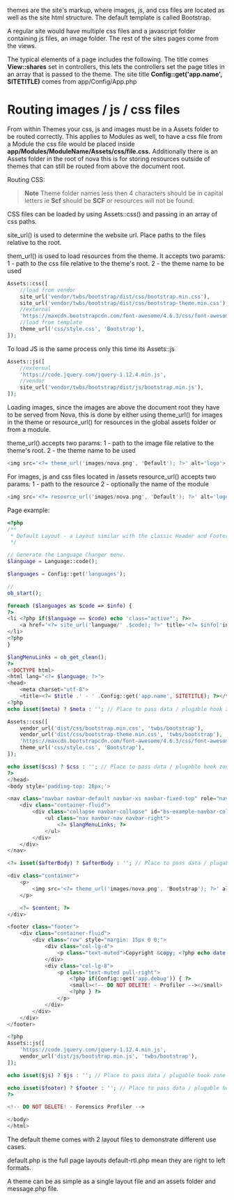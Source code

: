 themes are the site's markup, where images, js, and css files are located as well as the site html structure. The default template is called Bootstrap.

A regular site would have multiple css files and a javascript folder containing js files, an image folder. The rest of the sites pages come from the views.

The typical elements of a page includes the following. The title comes **View::shares** set in controllers, this lets the controllers set the page titles in an array that is passed to the theme. The site title **Config::get('app.name', SITETITLE)** comes from app/Config/App.php 

# Routing images / js / css files
From within Themes your css, js and images must be in a Assets folder to be routed correctly. This applies to Modules as well, to have a css file from a Module the css file would be placed inside **app/Modules/ModuleName/Assets/css/file.css.** Additionally there is an Assets folder in the root of nova this is for storing resources outside of themes that can still be routed from above the document root.

Routing CSS:

>**Note** Theme folder names less then 4 characters should be in capital letters ie **Scf** should be **SCF** or resources will not be found.

CSS files can be loaded by using Assets::css() and passing in an array of css paths.

site_url() is used to determine the website url. Place paths to the files relative to the root.

them_url() is used to load resources from the theme. It accepts two params:
1 - path to the css file relative to the theme's root.
2 - the theme name to be used

```php
Assets::css([
    //load from vendor
    site_url('vendor/twbs/bootstrap/dist/css/bootstrap.min.css'),
    site_url('vendor/twbs/bootstrap/dist/css/bootstrap-theme.min.css'),
    //external
    'https://maxcdn.bootstrapcdn.com/font-awesome/4.6.3/css/font-awesome.min.css',
    //load from template
    theme_url('css/style.css', 'Bootstrap'),
]);
```

To load JS is the same process only this time its Assets::js

```php
Assets::js([
    //external
    'https://code.jquery.com/jquery-1.12.4.min.js',
    //vendor
    site_url('vendor/twbs/bootstrap/dist/js/bootstrap.min.js'),
]);
```

Loading images, since the images are above the document root they have to be served from Nova, this is done by either using theme_url() for images in the theme or resource_url() for resources in the global assets folder or from a module.

theme_url() accepts two params:
1 - path to the image file relative to the theme's root.
2 - the theme name to be used

```php
<img src='<?= theme_url('images/nova.png', 'Default'); ?>' alt='logo'>
```

For images, js and css files located in /assets
resource_url() accepts two params:
1 - path to the resource
2 - optionally the name of the module

```php
<img src='<?= resource_url('images/nova.png', 'Default'); ?>' alt='logo'>
```


Page example:

```php
<?php
/**
 * Default Layout - a Layout similar with the classic Header and Footer files.
 */

// Generate the Language Changer menu.
$language = Language::code();

$languages = Config::get('languages');

//
ob_start();

foreach ($languages as $code => $info) {
?>
<li <?php if($language == $code) echo 'class="active"'; ?>>
    <a href='<?= site_url('language/' .$code); ?>' title='<?= $info['info']; ?>'><?= $info['name']; ?></a>
</li>
<?php
}

$langMenuLinks = ob_get_clean();
?>
<!DOCTYPE html>
<html lang="<?= $language; ?>">
<head>
    <meta charset="utf-8">
    <title><?= $title .' - ' .Config::get('app.name', SITETITLE); ?></title>
<?php
echo isset($meta) ? $meta : ''; // Place to pass data / plugable hook zone

Assets::css([
    vendor_url('dist/css/bootstrap.min.css', 'twbs/bootstrap'),
    vendor_url('dist/css/bootstrap-theme.min.css', 'twbs/bootstrap'),
    'https://maxcdn.bootstrapcdn.com/font-awesome/4.6.3/css/font-awesome.min.css',
    theme_url('css/style.css', 'Bootstrap'),
]);

echo isset($css) ? $css : ''; // Place to pass data / plugable hook zone
?>
</head>
<body style='padding-top: 28px;'>

<nav class="navbar navbar-default navbar-xs navbar-fixed-top" role="navigation">
    <div class="container-fluid">
        <div class="collapse navbar-collapse" id="bs-example-navbar-collapse-1">
            <ul class="nav navbar-nav navbar-right">
                <?= $langMenuLinks; ?>
            </ul>
        </div>
    </div>
</nav>

<?= isset($afterBody) ? $afterBody : ''; // Place to pass data / plugable hook zone ?>

<div class="container">
    <p>
        <img src='<?= theme_url('images/nova.png', 'Bootstrap'); ?>' alt='<?= Config::get('app.name', SITETITLE); ?>'>
    </p>

    <?= $content; ?>
</div>

<footer class="footer">
    <div class="container-fluid">
        <div class="row" style="margin: 15px 0 0;">
            <div class="col-lg-4">
                <p class="text-muted">Copyright &copy; <?php echo date('Y'); ?> <a href="http://www.novaframework.com/" target="_blank"><b>Nova Framework <?= $version; ?> / Kernel <?= VERSION; ?></b></a></p>
            </div>
            <div class="col-lg-8">
                <p class="text-muted pull-right">
                    <?php if(Config::get('app.debug')) { ?>
                    <small><!-- DO NOT DELETE! - Profiler --></small>
                    <?php } ?>
                </p>
            </div>
        </div>
    </div>
</footer>

<?php
Assets::js([
    'https://code.jquery.com/jquery-1.12.4.min.js',
    vendor_url('dist/js/bootstrap.min.js', 'twbs/bootstrap'),
]);

echo isset($js) ? $js : ''; // Place to pass data / plugable hook zone

echo isset($footer) ? $footer : ''; // Place to pass data / plugable hook zone
?>

<!-- DO NOT DELETE! - Forensics Profiler -->

</body>
</html>
```

The default theme comes with 2 layout files to demonstrate different use cases. 

default.php is the full page layouts 
default-rtl.php mean they are right to left formats.

A theme can be as simple as a single layout file and an assets folder and message.php file.
